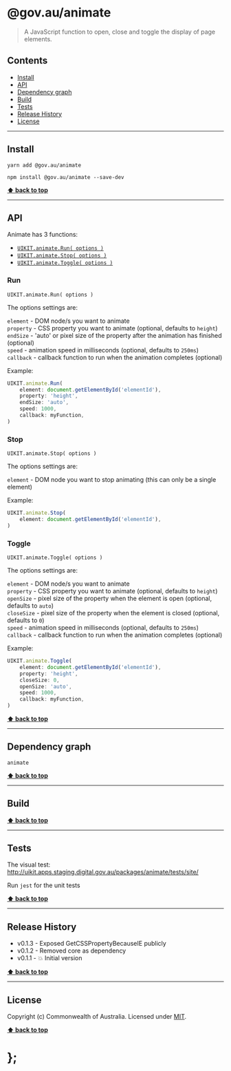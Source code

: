 @gov.au/animate
============

> A JavaScript function to open, close and toggle the display of page elements.


## Contents

* [Install](#install)
* [API](#api)
* [Dependency graph](#dependency-graph)
* [Build](#build)
* [Tests](#tests)
* [Release History](#release-history)
* [License](#license)


----------------------------------------------------------------------------------------------------------------------------------------------------------------


## Install


```shell
yarn add @gov.au/animate
```

```shell
npm install @gov.au/animate --save-dev
```


**[⬆ back to top](#contents)**


----------------------------------------------------------------------------------------------------------------------------------------------------------------


## API


Animate has 3 functions:

- [`UIKIT.animate.Run( options )`](#run)
- [`UIKIT.animate.Stop( options )`](#stop)
- [`UIKIT.animate.Toggle( options )`](#toggle)

### Run

`UIKIT.animate.Run( options )`

The options settings are:

`element` - DOM node/s you want to animate   
`property` - CSS property you want to animate (optional, defaults to `height`)  
`endSize` - 'auto' or pixel size of the property after the animation has finished (optional)  
`speed` - animation speed in milliseconds (optional, defaults to `250ms`)  
`callback` - callback function to run when the animation completes (optional)

Example:

```js
UIKIT.animate.Run(
	element: document.getElementById('elementId'),
	property: 'height',
	endSize: 'auto',
	speed: 1000,
	callback: myFunction,
)
```

### Stop

`UIKIT.animate.Stop( options )`

The options settings are:

`element` - DOM node you want to stop animating (this can only be a single element)

Example:

```js
UIKIT.animate.Stop(
	element: document.getElementById('elementId'),
)
```

### Toggle

`UIKIT.animate.Toggle( options )`

The options settings are:

`element` - DOM node/s you want to animate   
`property` - CSS property you want to animate (optional, defaults to `height`)  
`openSize` - pixel size of the property when the element is open (optional, defaults to `auto`)  
`closeSize` - pixel size of the property when the element is closed (optional, defaults to `0`)  
`speed` - animation speed in milliseconds (optional, defaults to `250ms`)  
`callback` - callback function to run when the animation completes (optional)

Example:

```js
UIKIT.animate.Toggle(
	element: document.getElementById('elementId'),
	property: 'height',
	closeSize: 0,
	openSize: 'auto',
	speed: 1000,
	callback: myFunction,
)
```


**[⬆ back to top](#contents)**


----------------------------------------------------------------------------------------------------------------------------------------------------------------



## Dependency graph

```shell
animate
```


**[⬆ back to top](#contents)**


----------------------------------------------------------------------------------------------------------------------------------------------------------------


## Build


**[⬆ back to top](#contents)**


----------------------------------------------------------------------------------------------------------------------------------------------------------------


## Tests

The visual test: http://uikit.apps.staging.digital.gov.au/packages/animate/tests/site/

Run `jest` for the unit tests


**[⬆ back to top](#contents)**


----------------------------------------------------------------------------------------------------------------------------------------------------------------


## Release History

* v0.1.3 - Exposed GetCSSPropertyBecauseIE publicly
* v0.1.2 - Removed core as dependency
* v0.1.1 - 💥 Initial version


**[⬆ back to top](#contents)**


----------------------------------------------------------------------------------------------------------------------------------------------------------------


## License

Copyright (c) Commonwealth of Australia.
Licensed under [MIT](https://raw.githubusercontent.com/govau/uikit/packages/core/master/LICENSE).


**[⬆ back to top](#contents)**

# };
